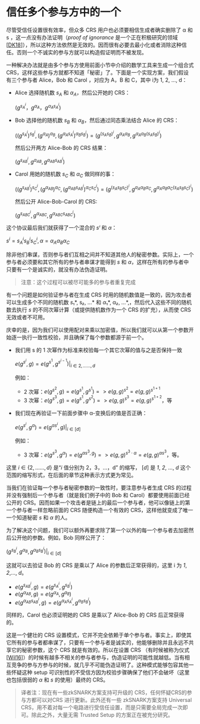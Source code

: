 # 信任多个参与方中的一个

尽管受信任设置很有效率，但众多 CRS 用户也必须要相信生成者确实删除了 α 和 s ，这一点没有办法证明（*proof of ignorance* 是一个正在积极研究的领域 [[DK18](https://medium.com/@imolfar/why-and-how-zk-snark-works-3-non-interactivity-distributed-setup-c0310c0e5d1c#2823)]），所以这种方法依然是无效的。因而很有必要去最小化或者消除这种信任。否则一个不诚实的参与方就可以构造假证明而不被发现。

一种解决办法就是由多个参与方使用前面小节中介绍的数学工具来生成一个组合式CRS，这样这些参与方就都不知道「秘密」了。下面是一个实现方案，我们假设有三个参与者 Alice，Bob 和 Carol ，对应为 A，B 和 C，其中 i为 1, 2, …, d：

* Alice 选择随机数 $s_A$ 和 $α_A$，然后公开她的 CRS：

  $(g^{s^i_A}，g^{α_A}，g^{α_As^i_A})$

* Bob 选择他的随机数 $s_B$ 和 $α_B$，然后通过同态乘法结合 Alice 的 CRS：

  $((g^{s_A^i})^{s_B^i},(g^{α_{A}})^{α_B},(g^{α_As_A^i})^{α_Bs_B^i}) = (g^{(s_As_B)^i},g^{α_Aα_B},g^{α_Aα_B(s_As_B)^i})$

  然后公开两方 Alice-Bob 的 CRS 结果：

  $(g^{s^i_{AB}},g^{α_{AB}},g^{α_{AB}s^i_{AB}})$

* Carol 用她的随机数  $s_C$ 和 $α_C$ 做同样的事：

  $((g^{s^i_{AB}})^{s^i_C},(g^{α_{AB}})^{α_C},(g^{α_{AB}s^i_{AB}})^{α_Cs^i_C}) = (g^{(s_As_Bs_C)^i},g^{α_Aα_Bα_C},g^{α_Aα_Bα_C(s_As_Bs_C)^i})$

  然后公开 Alice-Bob-Carol 的 CRS:

  $(g^{s^i_{ABC}},g^{α_{ABC}},g^{α_{ABC}s^i_{ABC}})$

这个协议最后我们就获得了一个混合的 *sⁱ* 和 *α*：

$s^i=s^i_As^i_Bs^i_C, α=α_Aα_Bα_C$

除非他们串谋，否则参与者们互相之间并不知道其他人的秘密参数。实际上，一个参与者必须要和其它所有的参与者串谋才能得到 *s* 和 *α*，这样在所有的参与者中只要有一个是诚实的，就没有办法伪造证明。

> 注意：这个过程可以被尽可能多的参与者重复完成

有一个问题是如何验证参与者在生成 CRS 时用的随机数值是一致的，因为攻击者可以生成多个不同的随机数 *s*₁*, s*₂*, …* 和 *α*₁*, α*₂*, …*,，然后代入这些不同的随机数去执行 *s* 的不同次幂计算（或提供随机数作为一个 CRS 的扩充），从而使 CRS 无效或者不可用。

庆幸的是，因为我们可以使用配对来乘以加密值，所以我们就可以从第一个参数开始逐一执行一致性校验，并且确保了每个参数都源于前一个。

* 我们用 s 的 1 次幂作为标准来校验每一个其它次幂的值与之是否保持一致

  $e(g^{s^i},g) = e(g^{s^1},g^{s^{i-1}})|_{i\in{2,……,d}}$

  例如：

  * 2 次幂：$e(g^{s^2},g) = e(g^{s^1},g^{s^1}) => e(g,g)^{s^2} = e(g,g)^{s^{1+1}}$
  * 3 次幂：$e(g^{s^3},g) = e(g^{s^1},g^{s^2}) => e(g,g)^{s^3} = e(g,g)^{s^{1+2}}$，等

* 我们现在再验证一下前面步骤中 α-变换后的值是否正确：

  $e(g^{s^i},g^α) = e(g^{αs^i},g)|_{i\in[d]}$

  例如：

  * 3 次幂：$e(g^{s^3},g^α) = e(g^{αs^3,g}) => e(g,g)^{s^3 \cdot α} = e(g,g)^{αs^3}$，等。

这里 $i \in \{2,……,d\}$ 是“*i* 值分别为 2，3，…，d” 的缩写， [*d*] 是 *1*, *2*, …, *d* 这个范围的缩写形式，在后面的章节这种表示方式更为常见。

当我们在验证每一个参与者秘密参数的一致性时，要注意参与者生成 CRS 的过程并没有强制后一个参与者（就是我们例子中的 Bob 和 Carol）都要使用前面已经公开的 CRS。因而如果一个攻击者是链上的最后一个参与者，他可以像链上的第一个参与者一样忽略前面的 CRS 随便构造一个有效的 CRS，这样他就变成了唯一一个知道秘密 *s* 和 *α* 的人。

为了解决这个问题，我们可以额外再要求除了第一个以外的每一个参与者去加密然后公开他的参数。例如，Bob 同样公开了：

$(g^{s^i_B},g^{α_B},g^{α_Bs^i_B})|_{i\in[d]}$

这就可以去验证 Bob 的 CRS 是乘以了 Alice 的参数后正常获得的，这里 i 为 *1*, *2*,…, *d*。

* $e(g^{s^i_{AB}},g) = e(g^{s^i_A},g^{s^i_B})$
* $e(g^{α_{AB}},g) = e(g^{α_A},g^{a_B})$
* $e(g^{α_{AB}s^i_{AB}},g) = e(g^{α_As^i_A},g^{α_Bs^i_B})$

同样的，Carol 也必须证明她的 CRS 是乘以了 Alice-Bob 的 CRS 后正常获得的。

这是一个健壮的 CRS 设置模式，它并不完全依赖于单个参与者。事实上，即使其它所有的参与者都串谋了，只要有一个参与者是诚实的，他能够删除并且永远不共享它的秘密参数，这个 CRS 就是有效的。所以在设置 CRS （有时候被称为仪式 [[Wil16](https://medium.com/@imolfar/why-and-how-zk-snark-works-3-non-interactivity-distributed-setup-c0310c0e5d1c#191c)]）的时候有越多不相关的参与者参与，伪造证明的可能性就越低。当有相互竞争的参与方参与的时候，就几乎不可能伪造证明了。这种模式能够包容其他一些怀疑这种 setup 可识别性的不受信方因为校验步骤确保了他们不会破坏（这里也包括很弱的 *α* 和 *s* 的使用）最终的 CRS。

> 译者注：现在有一些zkSNARK方案支持可升级的 CRS，任何怀疑CRS的参与方都可以对CRS 进行更新。此外还有一些 zkSNARK方案支持 Universal CRS，用不着对每一个电路进行受信任设置，而是只需要全局完成一次即可。除此之外，大量无需 Trusted Setup 的方案正在被充分研究。

